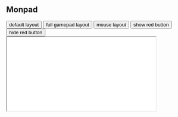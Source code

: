 ## Monpad

<div id="monpad-grid">

<div id="monpad-buttons">
  <button onclick='window.setMonpadLayout("default")'>
    default layout
  </button>
  <button onclick='window.setMonpadLayout("full")'>
    full gamepad layout
  </button>
  <button onclick='window.setMonpadLayout("mouse")'>
    mouse layout
  </button>
  <button onclick='window.sendMonpadUpdate({"ShowElement": "Red"})'>
    show red button
  </button>
  <button onclick='window.sendMonpadUpdate({"HideElement": "Red"})'>
    hide red button
  </button>
</div>

<iframe
  id="monpad"
  title="Monpad"
  width="400"
  height="200"
  src="/monpad.html?username=George"
>
</iframe>

<div class="wrapper">
<pre id="monpad-layout"></pre>
</div>

<div class="wrapper">
<pre id="monpad-output"></pre>
</div>

<script>
const maxLines = 10
const outputElement = document.getElementById("monpad-output")
const layoutElement = document.getElementById("monpad-layout")
document.addEventListener("monpad-client-update", e => {
  outputElement.textContent = outputElement.textContent.split("\n")
    .slice(-maxLines+1).join("\n")
    + (outputElement.textContent ? '\n' : '') + e.detail
})
window.resolveRelativeURL = s => new URL(s, document.URL + "/")
window.sendMonpadUpdate = detail => document.dispatchEvent(new CustomEvent("monpad-server-update", {detail}))
window.setMonpadLayout = s => {
  window.fetch(resolveRelativeURL(`monpad/layouts/${s}.dhall`)).then(r => r.text().then(t => {
    layoutElement.textContent = t
  }))
  // TODO eventually Monpad will have a Haskell Wasm frontend which will support Dhall input directly
  // then we can support actual freeform user input, and use `SetLayout` instead of `SwitchLayout`
  window.sendMonpadUpdate({"SwitchLayout": `${s}`})
}
window.setMonpadLayout("default")
</script>
